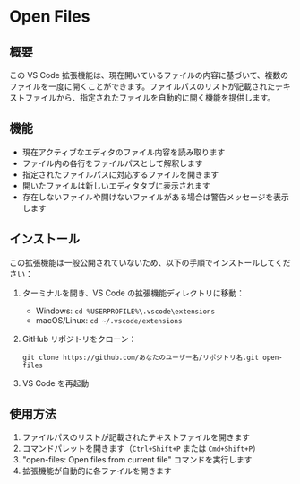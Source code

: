 # Open Files

## 概要

この VS Code 拡張機能は、現在開いているファイルの内容に基づいて、複数のファイルを一度に開くことができます。ファイルパスのリストが記載されたテキストファイルから、指定されたファイルを自動的に開く機能を提供します。

## 機能

- 現在アクティブなエディタのファイル内容を読み取ります
- ファイル内の各行をファイルパスとして解釈します
- 指定されたファイルパスに対応するファイルを開きます
- 開いたファイルは新しいエディタタブに表示されます
- 存在しないファイルや開けないファイルがある場合は警告メッセージを表示します

## インストール

この拡張機能は一般公開されていないため、以下の手順でインストールしてください：

1. ターミナルを開き、VS Code の拡張機能ディレクトリに移動：
   - Windows: `cd %USERPROFILE%\.vscode\extensions`
   - macOS/Linux: `cd ~/.vscode/extensions`

2. GitHub リポジトリをクローン：
   ```
   git clone https://github.com/あなたのユーザー名/リポジトリ名.git open-files
   ```

3. VS Code を再起動


## 使用方法

1. ファイルパスのリストが記載されたテキストファイルを開きます
2. コマンドパレットを開きます（`Ctrl+Shift+P` または `Cmd+Shift+P`）
3. "open-files: Open files from current file" コマンドを実行します
4. 拡張機能が自動的に各ファイルを開きます

